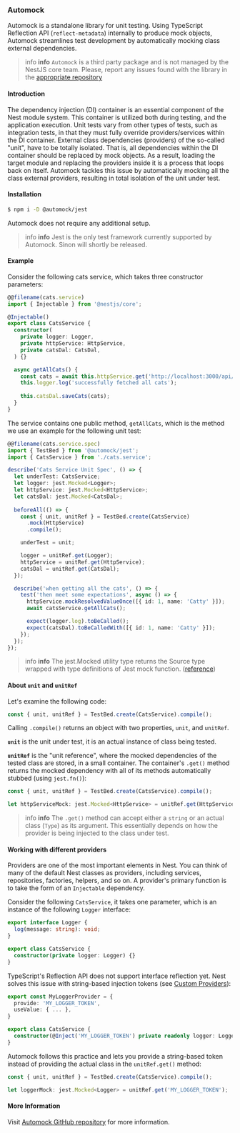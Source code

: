 ### Automock

Automock is a standalone library for unit testing. Using TypeScript Reflection
API (`reflect-metadata`) internally to produce mock objects, Automock streamlines
test development by automatically mocking class external dependencies.

> info **info** `Automock` is a third party package and is not managed by the NestJS core team.
> Please, report any issues found with the library in the [appropriate repository](https://github.com/omermorad/automock)

#### Introduction

The dependency injection (DI) container is an essential component of the Nest module system.
This container is utilized both during testing, and the application execution.
Unit tests vary from other types of tests, such as integration tests, in that they must
fully override providers/services within the DI container. External class dependencies
(providers) of the so-called "unit", have to be totally isolated. That is, all dependencies
within the DI container should be replaced by mock objects.
As a result, loading the target module and replacing the providers inside it is a process
that loops back on itself. Automock tackles this issue by automatically mocking all the
class external providers, resulting in total isolation of the unit under test.

#### Installation

```bash
$ npm i -D @automock/jest
```

Automock does not require any additional setup.

> info **info** Jest is the only test framework currently supported by Automock.
Sinon will shortly be released.

#### Example

Consider the following cats service, which takes three constructor parameters:

```ts
@@filename(cats.service)
import { Injectable } from '@nestjs/core';

@Injectable()
export class CatsService {
  constructor(
    private logger: Logger,
    private httpService: HttpService,
    private catsDal: CatsDal,
  ) {}

  async getAllCats() {
    const cats = await this.httpService.get('http://localhost:3000/api/cats');
    this.logger.log('successfully fetched all cats');
    
    this.catsDal.saveCats(cats);
  }
}
```

The service contains one public method, `getAllCats`, which is the method
we use an example for the following unit test:

```ts
@@filename(cats.service.spec)
import { TestBed } from '@automock/jest';
import { CatsService } from './cats.service';

describe('Cats Service Unit Spec', () => {
  let underTest: CatsService;
  let logger: jest.Mocked<Logger>;
  let httpService: jest.Mocked<HttpService>;
  let catsDal: jest.Mocked<CatsDal>;
  
  beforeAll(() => {
    const { unit, unitRef } = TestBed.create(CatsService)
      .mock(HttpService)
      .compile();

    underTest = unit;

    logger = unitRef.get(Logger);
    httpService = unitRef.get(HttpService);
    catsDal = unitRef.get(CatsDal);
  });

  describe('when getting all the cats', () => {
    test('then meet some expectations', async () => {
      httpService.mockResolvedValueOnce([{ id: 1, name: 'Catty' }]);
      await catsService.getAllCats();

      expect(logger.log).toBeCalled();
      expect(catsDal).toBeCalledWith([{ id: 1, name: 'Catty' }]);
    });
  });
});
```

> info **info** The jest.Mocked<Source> utility type returns the Source type
> wrapped with type definitions of Jest mock function. ([reference](https://jestjs.io/docs/mock-function-api/#jestmockedsource))

#### About `unit` and `unitRef`

Let's examine the following code:

```typescript
const { unit, unitRef } = TestBed.create(CatsService).compile();
```

Calling `.compile()` returns an object with two properties, `unit`, and `unitRef`.

**`unit`** is the unit under test, it is an actual instance of class being tested.

**`unitRef`** is the "unit reference", where the mocked dependencies of the tested class
are stored, in a small container. The container's `.get()` method returns the mocked
dependency with all of its methods automatically stubbed (using `jest.fn()`):

```typescript
const { unit, unitRef } = TestBed.create(CatsService).compile();

let httpServiceMock: jest.Mocked<HttpService> = unitRef.get(HttpService);
```

> info **info** The `.get()` method can accept either a `string` or an actual class (`Type`) as its argument.
> This essentially depends on how the provider is being injected to the class under test.

#### Working with different providers
Providers are one of the most important elements in Nest. You can think of many of
the default Nest classes as providers, including services, repositories, factories,
helpers, and so on. A provider's primary function is to take the form of an
`Injectable` dependency.

Consider the following `CatsService`, it takes one parameter, which is an instance
of the following `Logger` interface:

```typescript
export interface Logger {
  log(message: string): void;
}

export class CatsService {
  constructor(private logger: Logger) {}
}
```

TypeScript's Reflection API does not support interface reflection yet.
Nest solves this issue with string-based injection tokens (see [Custom Providers](https://docs.nestjs.com/fundamentals/custom-providers)):

```typescript
export const MyLoggerProvider = {
  provide: 'MY_LOGGER_TOKEN',
  useValue: { ... },
}

export class CatsService {
  constructor(@Inject('MY_LOGGER_TOKEN') private readonly logger: Logger) {}
}
```

Automock follows this practice and lets you provide a string-based token instead
of providing the actual class in the `unitRef.get()` method:

```typescript
const { unit, unitRef } = TestBed.create(CatsService).compile();

let loggerMock: jest.Mocked<Logger> = unitRef.get('MY_LOGGER_TOKEN');
```

#### More Information
Visit [Automock GitHub repository](https://github.com/omermorad/automock) for more
information.
